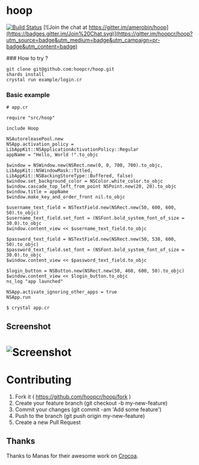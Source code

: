hoop
=======
[![Build Status](https://travis-ci.org/hoopcr/hoop.svg)](https://travis-ci.org/hoopcr/hoop)  [![Join the chat at https://gitter.im/amerobin/hoop](https://badges.gitter.im/Join%20Chat.svg)](https://gitter.im/hoopcr/hoop?utm_source=badge&utm_medium=badge&utm_campaign=pr-badge&utm_content=badge)


### How to try ?

```shell
git clone git@github.com:hoopcr/hoop.git
shards install
crystal run example/login.cr
```

### Basic example

```crystal
# app.cr

require "src/hoop"

include Hoop

NSAutoreleasePool.new
NSApp.activation_policy = LibAppKit::NSApplicationActivationPolicy::Regular
appName = "Hello, World !".to_objc

$window = NSWindow.new(NSRect.new(0, 0, 700, 700).to_objc, LibAppKit::NSWindowMask::Titled, LibAppKit::NSBackingStoreType::Buffered, false)
$window.set_background_color = NSColor.white_color.to_objc
$window.cascade_top_left_from_point NSPoint.new(20, 20).to_objc
$window.title = appName
$window.make_key_and_order_front nil.to_objc

$username_text_field = NSTextField.new(NSRect.new(50, 600, 600, 50).to_objc)
$username_text_field.set_font = (NSFont.bold_system_font_of_size = 30.0).to_objc
$window.content_view << $username_text_field.to_objc

$password_text_field = NSTextField.new(NSRect.new(50, 530, 600, 50).to_objc)
$password_text_field.set_font = (NSFont.bold_system_font_of_size = 30.0).to_objc
$window.content_view << $password_text_field.to_objc

$login_button = NSButton.new(NSRect.new(50, 460, 600, 50).to_objc)
$window.content_view << $login_button.to_objc
ns_log "app launched"

NSApp.activate_ignoring_other_apps = true
NSApp.run

```

```shell
$ crystal app.cr
```

## Screenshot
# ![Screenshot](https://raw.githubusercontent.com/hoopcr/hoop/master/assets/example_app.png)

Contributing
============

1. Fork it ( https://github.com/hoopcr/hoop/fork )
2. Create your feature branch (git checkout -b my-new-feature)
3. Commit your changes (git commit -am 'Add some feature')
4. Push to the branch (git push origin my-new-feature)
5. Create a new Pull Request

## Thanks
Thanks to Manas for their awesome work on [Crocoa](https://github.com/manastech/crocoa).
